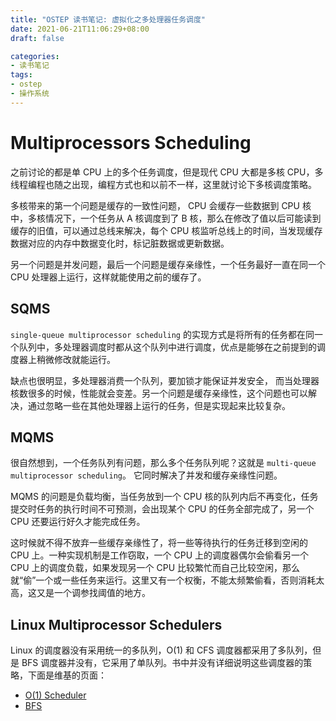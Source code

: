```yaml
---
title: "OSTEP 读书笔记: 虚拟化之多处理器任务调度"
date: 2021-06-21T11:06:29+08:00
draft: false

categories:
- 读书笔记
tags:
- ostep
- 操作系统
---
```

# Multiprocessors Scheduling

之前讨论的都是单 CPU 上的多个任务调度，但是现代 CPU 大都是多核 CPU，多线程编程也随之出现，编程方式也和以前不一样，这里就讨论下多核调度策略。

多核带来的第一个问题是缓存的一致性问题， CPU 会缓存一些数据到 CPU 核中，多核情况下，一个任务从 A 核调度到了 B 核，那么在修改了值以后可能读到缓存的旧值，可以通过总线来解决，每个 CPU 核监听总线上的时间，当发现缓存数据对应的内存中数据变化时，标记脏数据或更新数据。

另一个问题是并发问题，最后一个问题是缓存亲缘性，一个任务最好一直在同一个 CPU 处理器上运行，这样就能使用之前的缓存了。

## SQMS

`single-queue multiprocessor scheduling` 的实现方式是将所有的任务都在同一个队列中，多处理器调度时都从这个队列中进行调度，优点是能够在之前提到的调度器上稍微修改就能运行。

缺点也很明显，多处理器消费一个队列，要加锁才能保证并发安全， 而当处理器核数很多的时候，性能就会变差。另一个问题是缓存亲缘性，这个问题也可以解决，通过忽略一些在其他处理器上运行的任务，但是实现起来比较复杂。

## MQMS

很自然想到，一个任务队列有问题，那么多个任务队列呢？这就是 `multi-queue multiprocessor scheduling`。 它同时解决了并发和缓存亲缘性问题。

MQMS 的问题是负载均衡，当任务放到一个 CPU 核的队列内后不再变化，任务提交时任务的执行时间不可预测，会出现某个 CPU 的任务全部完成了，另一个 CPU 还要运行好久才能完成任务。

这时候就不得不放弃一些缓存亲缘性了，将一些等待执行的任务迁移到空闲的 CPU 上。一种实现机制是工作窃取，一个 CPU 上的调度器偶尔会偷看另一个 CPU 上的调度负载，如果发现另一个 CPU 比较繁忙而自己比较空闲，那么就“偷”一个或一些任务来运行。这里又有一个权衡，不能太频繁偷看，否则消耗太高，这又是一个调参找阈值的地方。

## Linux Multiprocessor Schedulers

Linux 的调度器没有采用统一的多队列，O(1) 和 CFS 调度器都采用了多队列，但是 BFS 调度器并没有，它采用了单队列。书中并没有详细说明这些调度器的策略，下面是维基的页面：

-   [O(1) Scheduler](https://en.wikipedia.org/wiki/O(1)_scheduler)
-   [BFS](https://en.wikipedia.org/wiki/Brain_Fuck_Scheduler)
